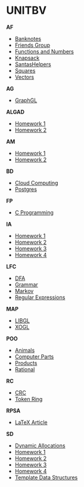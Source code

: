 # UNITBV

**AF**  
* [Banknotes](/AF/Banknotes/README.md)   
* [Friends Group](/AF/Friends%20Group/README.md)   
* [Functions and Numbers](/AF/Functions%20and%20Numbers/README.md)    
* [Knapsack](/AF/Knapsack/README.md)  
* [SantasHelpers](/AF/SantasHelpers/README.md)  
* [Squares](/AF/Squares/README.md)  
* [Vectors](/AF/Vectors/README.md)

**AG**  
* [GraphGL](/AG/GraphGL/README.md)  

**ALGAD**  
* [Homework 1](/ALGAD/Homework%201/ALGAD_hm1.pdf)   
* [Homework 2](/ALGAD/Homework%201/ALGAD_hm2.pdf)  

**AM**  
* [Homework 1](/AM/Homework%201/AM_hm1.pdf)  
* [Homework 2](/AM/Homework%201/AM_hm2.pdf)  

**BD**  
* [Cloud Computing](/BD/Cloud%20Computing/BD_hm1.pdf)  
* [Postgres](/BD/Postgres/DB_hm2.pdf)  

**FP**  
  * [C Programming](/FP/README.md)  

**IA**  
  * [Homework 1](/IA/Homework%201/IA_hm1.ipynb)  
  * [Homework 2](/IA/Homework%201/IA_hm2.ipynb)  
  * [Homework 3](/IA/Homework%201/IA_hm3.ipynb)   
  * [Homework 4](/IA/Homework%201/IA_hm4.ipynb)  

**LFC**  
* [DFA](/LFC/DFA/README.md)    
* [Grammar](/LFC/Grammar/README.md)  
* [Markov](/LFC/Markov/README.md)  
* [Regular Expressions](/LFC/Regular%20Expressions/README.md)  

**MAP**  
* [LIBGL](/MAP/LIBGL/README.md)  
* [XOGL](/MAP/XOGL/README.md)  

**POO**  
* [Animals](/POO/Animals/README.md)  
* [Computer Parts](/POO/Computer%20Parts/README.md)   
* [Products](/POO/Products/README.md)  
* [Rational](/POO/Rational/README.md)  

**RC**  
* [CRC](/RC/CRC/README.md)    
* [Token Ring](/RC/Token%20Ring/README.md)  

**RPSA**  
* [LaTeX Article](/RPSA/LaTeX%20Article/RPSA_LaTeX.pdf)  

**SD**  
* [Dynamic Allocations](/SD/Dynamic%20Allocations/README.md)  
* [Homework 1](/SD/Homework%201/README.md)  
* [Homework 2](/SD/Homework%202/README.md)  
* [Homework 3](/SD/Homework%203/README.md)  
* [Homework 4](/SD/Homework%204/README.md)   
* [Template Data Structures](/SD/Template%20Data%20Structures/README.md)  

 
